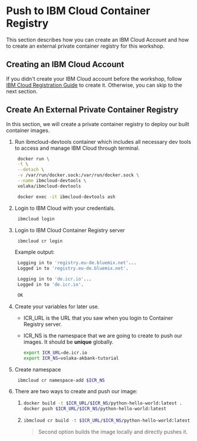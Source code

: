 # Push to IBM Cloud Container Registry

This section describes how you can create an IBM Cloud Account and how to create an external private container registry for this workshop.

## Creating an IBM Cloud Account

If you didn't create your IBM Cloud account before the workshop, follow [IBM Cloud Registration Guide](https://app.gitbook.com/@volaka/s/ibm-cloud-registration/) to create it. Otherwise, you can skip to the next section.

## Create An External Private Container Registry

In this section, we will create a private container registry to deploy our built container images.

1. Run ibmcloud-devtools container which includes all necessary dev tools to access and manage IBM Cloud through terminal.

   ```bash
    docker run \
    -t \
    --detach \
    -v /var/run/docker.sock:/var/run/docker.sock \
    --name ibmcloud-devtools \
    volaka/ibmcloud-devtools

    docker exec -it ibmcloud-devtools ash
   ```

2. Login to IBM Cloud with your credentials.

   ```bash
    ibmcloud login
   ```

3. Login to IBM Cloud Container Registry server

   ```bash
    ibmcloud cr login
   ```

   Example output:

   ```bash
    Logging in to 'registry.eu-de.bluemix.net'...
    Logged in to 'registry.eu-de.bluemix.net'.

    Logging in to 'de.icr.io'...
    Logged in to 'de.icr.io'.

    OK
   ```

4. Create your variables for later use.
   * ICR\_URL is the URL that you saw when you login to Container Registry server.
   * ICR\_NS is the namespace that we are going to create to push our images. It should be **unique** globally.

     ```bash
     export ICR_URL=de.icr.io
     export ICR_NS=volaka-akbank-tutorial
     ```
5. Create namespace

   ```bash
    ibmcloud cr namespace-add $ICR_NS
   ```

6. There are two ways to create and push our image:
   1. ```bash
      docker build -t $ICR_URL/$ICR_NS/python-hello-world:latest . 
      docker push $ICR_URL/$ICR_NS/python-hello-world:latest
      ```
   2. ```bash
      ibmcloud cr build -t $ICR_URL/$ICR_NS/python-hello-world:latest .
      ```

      > Second option builds the image locally and directly pushes it.

